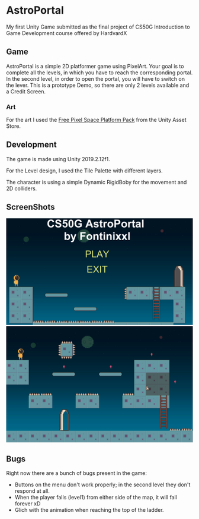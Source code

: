 # AstroPortal
My first Unity Game submitted as the final project of CS50G Introduction to Game Development course offered by HardvardX 

## Game
AstroPortal is a simple 2D platformer game using PixelArt. Your goal is to complete all the levels, in which you have to reach the corresponding portal.
In the second level, in order to open the portal, you will have to switch on the lever.
This is a prototype Demo, so there are only 2 levels available and a Credit Screen.

### Art
For the art I used the [Free Pixel Space Platform Pack](https://assetstore.unity.com/packages/2d/characters/free-pixel-space-platform-pack-146318) from the Unity Asset Store.

## Development
The game is made using Unity 2019.2.12f1.

For the Level design, I used the Tile Palette with different layers.

The character is using a simple Dynamic RigidBoby for the movement and 2D colliders.

## ScreenShots
![](Screenshots/Menu.png)
![](Screenshots/Level_2.png)

## Bugs
Right now there are a bunch of bugs present in the game:
* Buttons on the menu don't work properly; in the second level they don't respond at all.
* When the player falls (level1) from either side of the map, it will fall forever xD
* Glich with the animation when reaching the top of the ladder.
